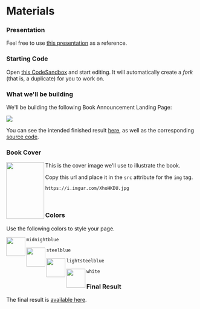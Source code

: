 # Materials

### Presentation

Feel free to use [this presentation](https://docs.google.com/presentation/d/16YETqoE0T2QqjpjdD9O2wD534sT6Lckj17gTqh-4y6g/edit#slide=id.g71ae2059be_0_33) as a reference.

### Starting Code

Open [this CodeSandbox](https://codesandbox.io/s/webinar-base-template-xxs3k) and start editing. It will automatically create a *fork* (that is, a duplicate) for you to work on.

### What we'll be building

We'll be building the following Book Announcement Landing Page:

<img src="https://i.imgur.com/t7bqMEl.jpg">

You can see the intended finished result [here](https://ihrbx.csb.app/), as well as the corresponding [source code](https://codesandbox.io/s/webinar-html-css-simplified-ihrbx).

### Book Cover

<img align="left" width="100" height="150" src="https://i.imgur.com/XhoHKDU.jpg">

This is the cover image we'll use to illustrate the book.

Copy this url and place it in the `src` attribute for the `img` tag.

```
https://i.imgur.com/XhoHKDU.jpg
```

<br>

### Colors

Use the following colors to style your page.

<img align="left" width="50" height="50" src="https://placehold.it/50/191970/ffffff?text=+">

```
midnightblue
```

<img align="left" width="50" height="50" src="https://placehold.it/50/4682b4/ffffff?text=+">

```
steelblue
```

<img align="left" width="50" height="50" src="https://placehold.it/50/b0c4de/ffffff?text=+">

```
lightsteelblue
```

<img align="left" width="50" height="50" src="https://placehold.it/50/ffffff/ffffff?text=+">

```
white
```

### Final Result

The final result is [available here](https://codesandbox.io/s/webinar-completed-example-u1qpo?file=/style.css).
